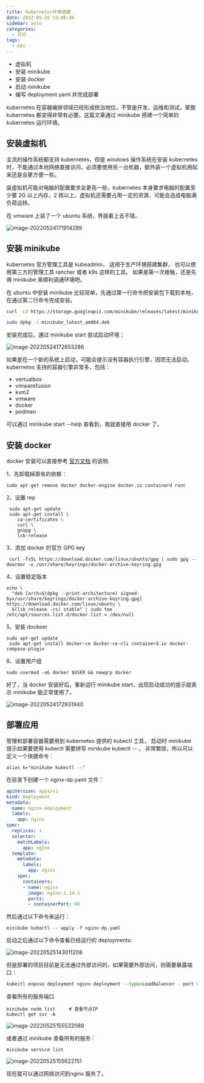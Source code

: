 ```yaml
---
title: kubernetes环境搭建
date: 2022-05-26 13:46:46
sidebar: auto
categories:
  - 日记
tags:
  - k8s
---
```


- 虚拟机
- 安装 minikube
- 安装 docker
- 启动 minikube
- 编写 deployment.yaml 并完成部署



kubernetes 在容器编排领域已经形成统治地位，不管是开发、运维和测试，掌握 kubernetes 都变得非常有必要。这篇文章通过 minikube 搭建一个简单的 kubernetes 运行环境。



## 安装虚拟机

主流的操作系统都支持 kubernetes，但是 windows 操作系统在安装 kubernetes 时，不能通过本地网络直接访问，必须要使用另一台机器，额外装一个虚拟机用起来还是会更方便一些。



装虚拟机可能对电脑的配置要求会更高一些，kubernetes 本身要求电脑的配置至少要 2G 以上内存，2 核以上，虚拟机还需要占用一定的资源，可能会造成电脑满负荷运转。



在 vmware 上装了一个 ubuntu 系统，界面看上去不错。

![image-20220524171914289](https://yuztuchuang.oss-cn-beijing.aliyuncs.com/img/image-20220524171914289.png)



## 安装 minikube

kubernetes 官方管理工具是 kubeadmin， 适用于生产环境搭建集群， 也可以使用第三方的管理工具 rancher 或者 k9s 这样的工具。 如果是第一次接触，还是先用 minikube 来顺利调通环境吧。



在 ubuntu 中安装 minikube 比较简单，先通过第一行命令把安装包下载到本地，在通过第二行命令完成安装。

```sh
curl -LO https://storage.googleapis.com/minikube/releases/latest/minikube_latest_amd64.deb

sudo dpkg -i minikube_latest_amd64.deb
```



安装完成后，通过 minikube start 尝试启动环境：

![image-20220524172653286](https://yuztuchuang.oss-cn-beijing.aliyuncs.com/img/image-20220524172653286.png)



如果是在一个新的系统上启动，可能会提示没有容器执行引擎，因而无法启动。 kubernetes 支持的容器引擎非常多，包括：

- vertualbox
- vmwarefusion
- kvm2
- vmware
- docker
- podman

可以通过 minikube start --help 查看到，我就直接用 docker 了。



## 安装 docker

docker 安装可以直接参考 [官方文档](https://docs.docker.com/engine/install/ubuntu/) 的说明.

1、先卸载掉原有的依赖：

```
sudo apt-get remove docker docker-engine docker.io containerd runc
```

2、设置 rep

```
 sudo apt-get update
 sudo apt-get install \
    ca-certificates \
    curl \
    gnupg \
    lsb-release
```

3、添加 docker 的官方 GPG key

```
 curl -fsSL https://download.docker.com/linux/ubuntu/gpg | sudo gpg --dearmor -o /usr/share/keyrings/docker-archive-keyring.gpg
```

4、设置稳定版本

```
echo \
  "deb [arch=$(dpkg --print-architecture) signed-by=/usr/share/keyrings/docker-archive-keyring.gpg] https://download.docker.com/linux/ubuntu \
  $(lsb_release -cs) stable" | sudo tee /etc/apt/sources.list.d/docker.list > /dev/null
```

5、安装 dockeer

```
sudo apt-get update
 sudo apt-get install docker-ce docker-ce-cli containerd.io docker-compose-plugin
```

6、设置用户组

```
sudo usermod -aG docker $USER && newgrp docker
```



好了，当 docker 安装好后，重新运行 minikube start，出现启动成功的提示就表示 minikube 能正常使用了。

![image-20220524172931940](https://yuztuchuang.oss-cn-beijing.aliyuncs.com/img/image-20220524172931940.png)



## 部署应用

管理和部署容器需要用到 kubernetes 提供的 kubectl 工具， 启动时 minikube 提示如果要使用 kubectl 需要拼写 minikube kubectl  -- ， 非常繁琐，所以可以定义一个快捷命令：

```
alias k="minikube kubectl --"
```



在目录下创建一个 nginx-dp.yaml 文件：

```yaml
apiVersion: apps/v1
kind: Deployment
metadata:
  name: nginx-deployment
  labels:
    app: nginx
spec:
  replicas: 1
  selector:
    matchLabels:
      app: nginx
  template:
    metadata:
      labels:
        app: nginx
    spec:
      containers:
      - name: nginx
        image: nginx:1.14.2
        ports:
        - containerPort: 80
```



然后通过以下命令来运行：

```
minikube kubectl -- apply -f nginx-dp.yaml
```



启动之后通过以下命令查看已经运行的 deployments:

![image-20220525143011208](https://yuztuchuang.oss-cn-beijing.aliyuncs.com/img/image-20220525143011208.png)



但是部署的项目目前是无法通过外部访问的，如果需要外部访问，则需要暴露端口：

```python
kubectl expose deployment nginx-deployment --type=LoadBalancer --port 80
```



查看所有的服务端口

```
minikube node list     # 查看节点IP
kubectl get svc -A
```

![image-20220525155532089](https://yuztuchuang.oss-cn-beijing.aliyuncs.com/img/image-20220525155532089.png)



或者通过 minikube 查看所有的服务：

```
minikube service list
```

![image-20220525155622151](https://yuztuchuang.oss-cn-beijing.aliyuncs.com/img/image-20220525155622151.png)



现在就可以通过网络访问到nginx 服务了。